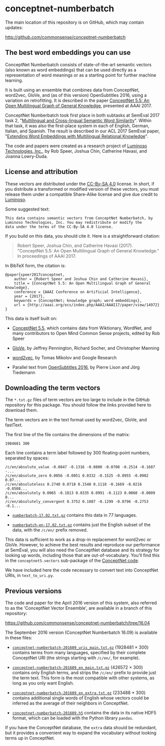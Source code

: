 # conceptnet-numberbatch

The main location of this repository is on GitHub, which may contain updates:

  http://github.com/commonsense/conceptnet-numberbatch

## The best word embeddings you can use

ConceptNet Numberbatch consists of state-of-the-art semantic vectors (also
known as word embeddings) that can be used directly as a representation of word
meanings or as a starting point for further machine learning.

It is built using an ensemble that combines data from ConceptNet, word2vec,
GloVe, and (as of this version) OpenSubtitles 2016, using a variation on
retrofitting. It is described in the paper [ConceptNet 5.5: An Open
Multilingual Graph of General Knowledge][cn55-paper], presented at AAAI 2017.

ConceptNet Numberbatch took first place in both subtasks at SemEval 2017 task
2, "[Multilingual and Cross-lingual Semantic Word Similarity][semeval17-2]".
Within that task, it was also the first-place system in each of English,
German, Italian, and Spanish. The result is described in our ACL 2017 SemEval
paper, "[Extending Word Embeddings with Multilingual Relational Knowledge][semeval-paper]".

[cn55-paper]: https://arxiv.org/abs/1612.03975
[semeval17-2]: http://alt.qcri.org/semeval2017/task2/
[semeval-paper]: https://arxiv.org/abs/1704.03560

The code and papers were created as a research project of [Luminoso
Technologies, Inc.][luminoso], by Rob Speer, Joshua Chin, Catherine Havasi, and
Joanna Lowry-Duda.


## License and attribution

These vectors are distributed under the [CC-By-SA 4.0][cc-by-sa] license. In
short, if you distribute a transformed or modified version of these vectors,
you must release them under a compatible Share-Alike license and give due
credit to [Luminoso][luminoso].

Some suggested text:

    This data contains semantic vectors from ConceptNet Numberbatch, by
    Luminoso Technologies, Inc. You may redistribute or modify the
    data under the terms of the CC-By-SA 4.0 license.

[cc-by-sa]: https://creativecommons.org/licenses/by-sa/4.0/
[luminoso]: http://luminoso.com

If you build on this data, you should cite it. Here is a straightforward citation:

> Robert Speer, Joshua Chin, and Catherine Havasi (2017). "ConceptNet 5.5: An Open Multilingual Graph of General Knowledge." In proceedings of AAAI 2017.

In BibTeX form, the citation is:

	@paper{speer2017conceptnet,
		author = {Robert Speer and Joshua Chin and Catherine Havasi},
		title = {ConceptNet 5.5: An Open Multilingual Graph of General Knowledge},
		conference = {AAAI Conference on Artificial Intelligence},
		year = {2017},
		keywords = {ConceptNet; knowledge graph; word embeddings},
		url = {http://aaai.org/ocs/index.php/AAAI/AAAI17/paper/view/14972}
	}

This data is itself built on:

  - [ConceptNet 5.5][conceptnet], which contains data from Wiktionary,
    WordNet, and many contributors to Open Mind Common Sense projects,
    edited by Rob Speer

  - [GloVe][glove], by Jeffrey Pennington, Richard Socher, and Christopher
    Manning

  - [word2vec][], by Tomas Mikolov and Google Research

  - Parallel text from [OpenSubtitles 2016][opensubtitles], by Pierre Lison
    and Jörg Tiedemann

[conceptnet]: http://conceptnet5.media.mit.edu
[glove]: http://nlp.stanford.edu/projects/glove/
[word2vec]: https://code.google.com/archive/p/word2vec/
[opensubtitles]: http://opus.lingfil.uu.se/OpenSubtitles2016.php


## Downloading the term vectors

The `*.txt.gz` files of term vectors are too large to include in the GitHub
repository for this package.  You should follow the links provided here to
download them.

The term vectors are in the text format used by word2vec, GloVe, and fastText.

The first line of the file contains the dimensions of the matrix:

    1984681 300

Each line contains a term label followed by 300 floating-point numbers,
separated by spaces:

	/c/en/absolute_value -0.0847 -0.1316 -0.0800 -0.0708 -0.2514 -0.1687 -...
	/c/en/absolute_zero 0.0056 -0.0051 0.0332 -0.1525 -0.0955 -0.0902 0.07...
	/c/en/absoluteless 0.2740 0.0718 0.1548 0.1118 -0.1669 -0.0216 -0.0508...
	/c/en/absolutely 0.0065 -0.1813 0.0335 0.0991 -0.1123 0.0060 -0.0009 0...
	/c/en/absolutely_convergent 0.3752 0.1087 -0.1299 -0.0796 -0.2753 -0.1...

* [`numberbatch-17.02.txt.gz`][nb1702] contains this data in 77 languages.

* [`numberbatch-en-17.02.txt.gz`][nb1702-en] contains just the English subset
  of the data, with the `/c/en/` prefix removed.

This data is sufficient to work as a drop-in replacement for word2vec or GloVe.
However, to achieve the best results and reproduce our performance at SemEval,
you will also need the ConceptNet database and its strategy for looking up
words, including those that are out-of-vocabulary. You'll find this in the
`conceptnet5.vectors` sub-package of the [ConceptNet
code](https://github.com/commonsense/conceptnet5).

We have included here the code necessary to convert text into ConceptNet URIs,
in `text_to_uri.py`.

[nb1702]: http://conceptnet.s3.amazonaws.com/downloads/2017/numberbatch/numberbatch-17.02.txt.gz
[nb1702-en]: http://conceptnet.s3.amazonaws.com/downloads/2017/numberbatch/numberbatch-en-17.02.txt.gz


## Previous versions

The code and paper for the April 2016 version of this system, also referred to as
the 'ConceptNet Vector Ensemble', are available in a branch of this repository:

  https://github.com/commonsense/conceptnet-numberbatch/tree/16.04

The September 2016 version (ConceptNet Numberbatch 16.09) is available in these files:

* [`conceptnet-numberbatch-201609_uris_main.txt.gz`][uris_main] (1928481 × 300)
  contains terms from many languages, specified by their complete ConceptNet
  URI (the strings starting with `/c/en/`, for example).

* [`conceptnet-numberbatch-201609_en_main.txt.gz`][en_main] (426572 × 300)
  contains only English terms, and strips the `/c/en/` prefix to provide just
  the term text.  This form is the most compatible with other systems, as long
  as you only want English.

* [`conceptnet-numberbatch-201609_en_extra.txt.gz`][en_extra] (233488 × 300)
  contains additional single words of English whose vectors could be inferred
  as the average of their neighbors in ConceptNet.

* [`conceptnet-numberbatch-201609.h5`][h5] contains the data in
  its native HDF5 format, which can be loaded with the Python library `pandas`.

If you have the ConceptNet database, the `extra` data should be redundant,
but it provides a convenient way to expand the vocabulary without looking
terms up in ConceptNet.

[uris_main]: http://conceptnet5.media.mit.edu/downloads/conceptnet-numberbatch-16.09/conceptnet-numberbatch-201609_uris_main.txt.gz
[en_main]: http://conceptnet5.media.mit.edu/downloads/conceptnet-numberbatch-16.09/conceptnet-numberbatch-201609_en_main.txt.gz
[en_extra]: http://conceptnet5.media.mit.edu/downloads/conceptnet-numberbatch-16.09/conceptnet-numberbatch-201609_en_extra.txt.gz
[h5]: http://conceptnet5.media.mit.edu/downloads/conceptnet-numberbatch-16.09/conceptnet-numberbatch-201609.h5
